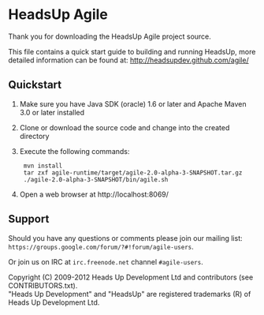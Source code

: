 HeadsUp Agile
=============

Thank you for downloading the HeadsUp Agile project source.

This file contains a quick start guide to building and running HeadsUp,
more detailed information can be found at:
  http://headsupdev.github.com/agile/


Quickstart
----------

1. Make sure you have Java SDK (oracle) 1.6 or later and Apache Maven 3.0 or later installed
1. Clone or download the source code and change into the created directory
1. Execute the following commands:

        mvn install
        tar zxf agile-runtime/target/agile-2.0-alpha-3-SNAPSHOT.tar.gz
        ./agile-2.0-alpha-3-SNAPSHOT/bin/agile.sh

1. Open a web browser at http://localhost:8069/

Support
-------

Should you have any questions or comments please join our mailing list:  
  `https://groups.google.com/forum/?#!forum/agile-users`.

Or join us on IRC at `irc.freenode.net` channel `#agile-users`.

Copyright (C) 2009-2012 Heads Up Development Ltd and contributors (see CONTRIBUTORS.txt).   
"Heads Up Development" and "HeadsUp" are registered trademarks (R) of Heads Up Development Ltd.

